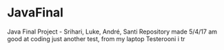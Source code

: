 # JavaFinal
Java Final Project - Srihari, Luke, André, Santi
Repository made 5/4/17
am good at coding
just another test, from my laptop
Testerooni
i
tr

